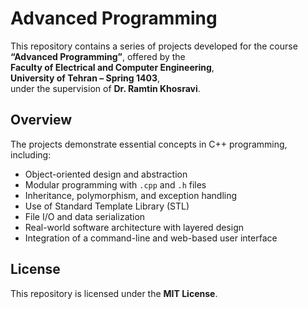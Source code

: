 ﻿
# Advanced Programming

This repository contains a series of projects developed for the course  
**“Advanced Programming”**, offered by the  
**Faculty of Electrical and Computer Engineering**,  
**University of Tehran – Spring 1403**,  
under the supervision of **Dr. Ramtin Khosravi**.

## Overview

The projects demonstrate essential concepts in C++ programming, including:

- Object-oriented design and abstraction  
- Modular programming with `.cpp` and `.h` files  
- Inheritance, polymorphism, and exception handling  
- Use of Standard Template Library (STL)  
- File I/O and data serialization  
- Real-world software architecture with layered design  
- Integration of a command-line and web-based user interface  


## License

This repository is licensed under the **MIT License**.

